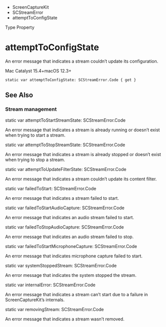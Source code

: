 

- ScreenCaptureKit
- SCStreamError
-  attemptToConfigState 

Type Property

# attemptToConfigState

An error message that indicates a stream couldn’t update its configuration.

Mac Catalyst 15.4+macOS 12.3+

``` source
static var attemptToConfigState: SCStreamError.Code { get }
```

## See Also

### Stream management

static var attemptToStartStreamState: SCStreamError.Code

An error message that indicates a stream is already running or doesn’t exist when trying to start a stream.

static var attemptToStopStreamState: SCStreamError.Code

An error message that indicates a stream is already stopped or doesn’t exist when trying to stop a stream.

static var attemptToUpdateFilterState: SCStreamError.Code

An error message that indicates a stream couldn’t update its content filter.

static var failedToStart: SCStreamError.Code

An error message that indicates a stream failed to start.

static var failedToStartAudioCapture: SCStreamError.Code

An error message that indicates an audio stream failed to start.

static var failedToStopAudioCapture: SCStreamError.Code

An error message that indicates an audio stream failed to stop.

static var failedToStartMicrophoneCapture: SCStreamError.Code

An error message that indicates microphone capture failed to start.

static var systemStoppedStream: SCStreamError.Code

An error message that indicates the system stopped the stream.

static var internalError: SCStreamError.Code

An error message that indicates a stream can’t start due to a failure in ScreenCaptureKit’s internals.

static var removingStream: SCStreamError.Code

An error message that indicates a stream wasn’t removed.

